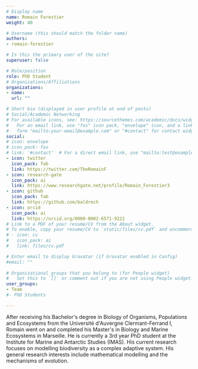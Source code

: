 ```yaml
---
# Display name
name: Romain Forestier
weight: 40

# Username (this should match the folder name)
authors:
- romain-forestier

# Is this the primary user of the site?
superuser: false

# Role/position
role: PhD Student
# Organizations/Affiliations
organizations:
- name: 
  url: ""

# Short bio (displayed in user profile at end of posts)
# Social/Academic Networking
# For available icons, see: https://sourcethemes.com/academic/docs/widgets/#icons
#   For an email link, use "fas" icon pack, "envelope" icon, and a link in the
#   form "mailto:your-email@example.com" or "#contact" for contact widget.
social:
# icon: envelope
# icon_pack: fas
# link: '#contact'  # For a direct email link, use "mailto:test@example.org".
- icon: twitter
  icon_pack: fab
  link: https://twitter.com/TheRomainF
- icon: research-gate
  icon_pack: ai
  link: https://www.researchgate.net/profile/Romain_Forestier3
- icon: github
  icon_pack: fab
  link: https://github.com/baldrech
- icon: orcid
  icon_pack: ai
  link: https://orcid.org/0000-0002-6571-9222
# Link to a PDF of your resume/CV from the About widget.
# To enable, copy your resume/CV to `static/files/cv.pdf` and uncomment the lines below.  
# - icon: cv
#   icon_pack: ai
#   link: files/cv.pdf

# Enter email to display Gravatar (if Gravatar enabled in Config)
#email: ""
  
# Organizational groups that you belong to (for People widget)
#   Set this to `[]` or comment out if you are not using People widget.  
user_groups:
- Team
#- PhD Students

---
```


After receiving his Bachelor's degree in Biology of Organisms, Populations and Ecosystems from the Université d'Auvergne Clermant-Ferrand I, Romain went on and completed his Master's in Biology and Marine Ecosystems in Marseille. He is currently a 3rd year PhD student at the Institute for Marine and Antarctic Studies (IMAS). His current research focuses on modelling biodiversity as a complex adaptive system. His general research interests include mathematical modelling and the mechanisms of evolution. 